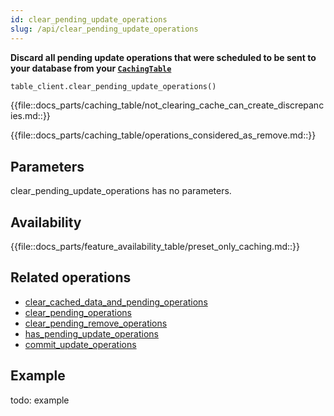 ```yaml
---
id: clear_pending_update_operations
slug: /api/clear_pending_update_operations
---
```


**Discard all pending update operations that were scheduled to be sent to your database from your 
[```CachingTable```](../caching_table/introduction.md)**

```python
table_client.clear_pending_update_operations()
```

{{file::docs_parts/caching_table/not_clearing_cache_can_create_discrepancies.md::}}

{{file::docs_parts/caching_table/operations_considered_as_remove.md::}}

## Parameters

clear_pending_update_operations has no parameters.
 
## Availability

{{file::docs_parts/feature_availability_table/preset_only_caching.md::}}

## Related operations
- [clear_cached_data_and_pending_operations](../api/clear_cached_data_and_pending_operations.md)
- [clear_pending_operations](../api/commit_remove_operations.md)
- [clear_pending_remove_operations](../api/commit_remove_operations.md)
- [has_pending_update_operations](../api/commit_remove_operations.md)
- [commit_update_operations](../api/commit_remove_operations.md)


## Example
todo: example

